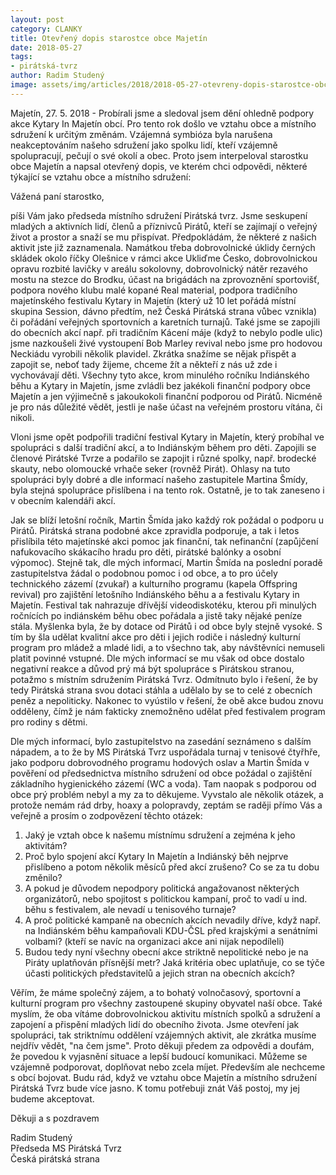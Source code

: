 ```yaml
---
layout: post
category: CLANKY
title: Otevřený dopis starostce obce Majetín
date: 2018-05-27
tags: 
- pirátská-tvrz
author: Radim Studený
image: assets/img/articles/2018/2018-05-27-otevreny-dopis-starostce-obce-majetin.jpg   #751x422 pixelu
---
```

Majetín, 27. 5. 2018 - Probírali jsme a sledoval jsem dění ohledně podpory akce Kytary In Majetín obcí. Pro tento rok došlo ve vztahu obce a místního sdružení k určitým změnám. Vzájemná symbióza byla narušena neakceptováním našeho sdružení jako spolku lidí, kteří vzájemně spolupracují, pečují o své okolí a obec. Proto jsem interpeloval starostku obce Majetín a napsal otevřený dopis, ve kterém chci odpovědi, některé týkající se vztahu obce a místního sdružení:

Vážená paní starostko,

píši Vám jako předseda místního sdružení Pirátská tvrz. Jsme seskupení mladých a aktivních lidí, členů a příznivců Pirátů, kteří se zajímají o veřejný život a prostor a snaží se mu přispívat. Předpokládám, že některé z našich aktivit jste již zaznamenala. Namátkou třeba dobrovolnické úklidy černých skládek okolo říčky Olešnice v rámci akce Ukliďme Ćesko, dobrovolnickou opravu rozbité lavičky v areálu sokolovny, dobrovolnický nátěr rezavého mostu na stezce do Brodku, účast na brigádách na zprovoznění sportovišť, podpora nového klubu malé kopané Real material, podpora tradičního majetínského festivalu Kytary in Majetín (který už 10 let pořádá místní skupina Session, dávno předtím, než Česká Pirátská strana vůbec vznikla) či pořádání veřejných sportovních a karetních turnajů. Také jsme se zapojili do obecních akcí např. při tradičním Kácení máje (když to nebylo podle ulic) jsme nazkoušeli živé vystoupení Bob Marley revival nebo jsme pro hodovou Neckiádu vyrobili několik plavidel. Zkrátka snažíme se nějak přispět a zapojit se, neboť tady žijeme, chceme žít a někteří z nás už zde i vychovávají děti. Všechny tyto akce, krom minulého ročníku Indiánského běhu a Kytary in Majetín, jsme zvládli bez jakékoli finanční podpory obce Majetín a jen výjimečně s jakoukokoli finanční podporou od Pirátů. Nicméně je pro nás důležité vědět, jestli je naše účast na veřejném prostoru vítána, či nikoli.

Vloni jsme opět podpořili tradiční festival Kytary in Majetín, který probíhal ve spolupráci s další tradiční akcí, a to Indiánským během pro děti. Zapojili se členové Pirátské Tvrze a podařilo se zapojit i různé spolky, např. brodecké skauty, nebo olomoucké vrhače seker (rovněž Pirát). Ohlasy na tuto spolupráci byly dobré a dle informací našeho zastupitele Martina Šmídy, byla stejná spolupráce přislíbena i na tento rok. Ostatně, je to tak zaneseno i v obecním kalendáři akcí.

Jak se blíží letošní ročník, Martin Šmída jako každý rok požádal o podporu u Pirátů. Pirátská strana podobné akce zpravidla podporuje, a tak i letos přislíbila této majetínské akci pomoc jak finanční, tak nefinanční (zapůjčení nafukovacího skákacího hradu pro děti, pirátské balónky a osobní výpomoc). Stejně tak, dle mých informací, Martin Šmída na poslední poradě zastupitelstva žádal o podobnou pomoc i od obce, a to pro účely technického zázemí (zvukař) a kulturního programu (kapela Offspring revival) pro zajištění letošního Indiánského běhu a a festivalu Kytary in Majetín. Festival tak nahrazuje dřívější videodiskotéku, kterou při minulých ročnících po indiánském běhu obec pořádala a jistě taky nějaké peníze stála. Myšlenka byla, že by dotace od Pirátů i od obce byly stejně vysoké. S tím by šla udělat kvalitní akce pro děti i jejich rodiče i následný kulturní program pro mládež a mladé lidi, a to všechno tak, aby návštěvníci nemuseli platit povinné vstupné. Dle mých informací se mu však od obce dostalo negativní reakce a důvod prý má být spolupráce s Pirátskou stranou, potažmo s místním sdružením Pirátská Tvrz.
Odmítnuto bylo i řešení, že by tedy Pirátská strana svou dotaci stáhla a udělalo by se to celé z obecních peněz a nepoliticky. Nakonec to vyústilo v řešení, že obě akce budou znovu odděleny, čímž je nám fakticky znemožněno udělat před festivalem program pro rodiny s dětmi.

Dle mých informací, bylo zastupitelstvo na zasedání seznámeno s dalším nápadem, a to že by MS Pirátská Tvrz uspořádala turnaj v tenisové čtyřhře, jako podporu dobrovodného programu hodových oslav a Martin Šmída v pověření od předsednictva místního sdružení od obce požádal o zajištění základního hygienického zázemí (WC a voda). Tam naopak s podporou od obce prý problém nebyl a my za to děkujeme. Vyvstalo ale několik otázek, a protože nemám rád drby, hoaxy a polopravdy, zeptám se raději přímo Vás a veřejně a prosím o zodpovězení těchto otázek:

1) Jaký je vztah obce k našemu místnímu sdružení a zejména k jeho aktivitám?  
2) Proč bylo spojení akcí Kytary In Majetín a Indiánský běh nejprve přislíbeno a potom několik měsíců před akcí zrušeno? Co se za tu dobu změnilo?  
3) A pokud je důvodem nepodpory politická angažovanost některých organizátorů, nebo spojitost s politickou kampaní, proč to vadí u ind. běhu s festivalem, ale nevadí u tenisového turnaje?  
4) A proč politické kampaně na obecních akcích nevadily dříve, když např. na Indiánském běhu kampaňovali KDU-ČSL před krajskými a senátními volbami? (kteří se navíc na organizaci akce ani nijak nepodíleli)  
5) Budou tedy nyní všechny obecní akce striktně nepolitické nebo je na Piráty uplatňován přísnější metr? Jaká kritéria obec uplatňuje, co se týče účasti politických představitelů a jejich stran na obecních akcích?  

Věřím, že máme společný zájem, a to bohatý volnočasový, sportovní a kulturní program pro všechny zastoupené skupiny obyvatel naší obce.
Také myslím, že oba vítáme dobrovolnickou aktivitu místních spolků a sdružení a zapojení a přispění mladých lidí do obecního života.
Jsme otevření jak spolupráci, tak striktnímu oddělení vzájemných aktivit, ale zkrátka musíme nejdřív vědět, "na čem jsme".
Proto děkuji předem za odpovědi a doufám, že povedou k vyjasnění situace a lepší budoucí komunikaci.
Můžeme se vzájemně podporovat, doplňovat nebo zcela míjet. Především ale nechceme s obcí bojovat.
Budu rád, když ve vztahu obce Majetín a místního sdružení Pirátská Tvrz bude více jasno. K tomu potřebuji znát Váš postoj, my jej budeme akceptovat.

Děkuji a s pozdravem

Radim Studený  
Předseda MS Pirátská Tvrz  
Česká pirátská strana